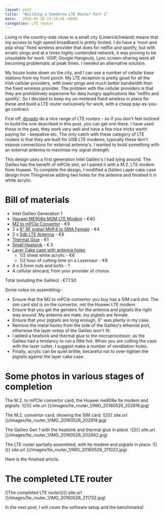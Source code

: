 ```yaml
---
layout: post
title:  "Building a homebrew LTE Router Part 1"
date:   2016-05-28 13:10:44 +0000
categories: LTE router
---
```


Living in the country-side close to a small city (Limerick/Ireland) means that my access to high speed broadband is pretty limited. I do have a 'mom and pop shop' fixed wireless provider that does for netflix and spotify, but with erratic pings and at a times highly contended network, it was proving to be unsuitable for work. VOIP, Google Hangouts, Lync screen-sharing were all becoming problematic at peak times. I needed an alternative solution. 

My house looks down on the city, and I can see a number of cellular base stations from my front porch. My LTE reception is pretty good for all the Irish cellular providers, with lower pings and much better bandwidth than the fixed wireless provider. The problem with the cellular providers is that they are prohibitively expensive for data hungry applications like 'netflix and spotify'. So I decided to keep my un-metered fixed wireless in place for these and build a LTE router exclusively for work, with a cheap pay-as-you-go contract. 

First off, [dovado](https://http://www.dovado.com/) do a nice range of LTE routers - so if you don't feel inclined to build the one described in this post, you can get one there. I have used these in the past, they work very well and have a few nice tricks worth paying for - keepalive etc. The only catch with these category of LTE routers is that they are built for USB LTE modems, typically these don't expose connections for external antenna's. I wanted to build something with an external antenna to maximise my signal strength. 

This design uses a first generation Intel Galileo's I had lying around. The Galileo has the benefit of mPCIe slot, so I paired it with a M.2. LTE modem from Huawei. To complete the design, I modified a Galileo Layer cake case design from Thingiverse adding two holes for the antenna and finished it in white acrylic. 

# Bill of materials #

* Intel Galileo Generation 1 
* [Hauwei ME906e M2M LTE Modem](http://www.aliexpress.com/item/ME906E-HUAWEI-4G-3G-100-NEW-Original-Genuine-Distributor-Mini-PCIE-FDD-LTE-4G-WCDMA-GSM/32519394853.html) - €40
* [M2 to mPCIe Convertor](http://www.ebay.ie/itm/121742008692?_trksid=p2057872.m2749.l2649&ssPageName=STRK%3AMEBIDX%3AIT) - €9
* 2 x [6" RF pigtail MHF4 to SMA Female](http://www.aliexpress.com/item/RF-pigtail-jumper-cable-6in-6-IPX-IPEX-I-PEX-U-FL-MHF-4-to-SMA/32357824395.html) - €4
* 2 x [5db LTE Antenna](http://www.aliexpress.com/item/B593-antenna-2PCS-4G-antenna-Huawei-4G-LTE-router-external-antenna-for-B593-SMA-connector/32246900860.html) - €8
* [Thermal Glue](http://www.ebay.ie/itm/161959963660?_trksid=p2057872.m2749.l2649&var=460917259168&ssPageName=STRK%3AMEBIDX%3AIT) - €1
* [Small Heatsink](http://www.aliexpress.com/item/10pcs-lot-Heatsink-14x14x6mm-Aluminum-Cooling-Fin-Radiator-IC-Chp-CPU-GPU-Electronic-Computer-Heat-Dissipation/32555884415.html) - €.5  
* [Layer Cake case with antenna holes](http://www.thingiverse.com/thing:1595047)
    * 1/2 sheet white acrylic - €6
    * 1/2 hour of cutting time on a Lazersaur - €9
* 4 x 3.5mm nuts and bolts - ?
* A cellular simcard, from your provider of choice.  

Total (exluding the Galileo) : €77.50

Some notes on assembling:-

* Ensure that the M2 to mPCIe convertor you buy has a SIM card slot. The sim card slot is on the convertor, not the Huawei LTE modem. 
* Ensure that you get the genders for the antenna and pigtails the right way around. My antenna are male, my pigtails are female. 
* Ensure that your pigtails are long enough, 6" was plenty in my case.  
* Remove the metal hooks from the side of the Galileo's ethernet port, otherwise the layer ontop of the Galileo won't fit.
* I added a heatsink and thermal glue to the microprocessor, as the Galileo had a tendancy to run a little hot. When you are cutting the case with the lazer cutter, I suggest make a number of vendilation holes.
* Finally, acrylic can be quiet brittle, becareful not to over-tighten the pigtails against the layer cake case. 

# Some photos in various stages of completion #

The M.2. to mPCIe convertor card, the Huawei me906e lte modem and pigtails.
![]({{ site.url }}/images/lte_router_1/IMG_20160526_202816.jpg)

The M.2. convertor card, showing the SIM card. 
![]({{ site.url }}/images/lte_router_1/IMG_20160526_202919.jpg)

The Galileo Gen 1 with the heatsink and thermal glue in place.
![]({{ site.url }}/images/lte_router_1/IMG_20160526_202942.jpg)

The LTE router partially assembled, with lte modem and pigtails in place.
![]({{ site.url }}/images/lte_router_1/IMG_20160528_211022.jpg)

Here is the finished article.

# The completed LTE router #

![The completed LTE router]({{ site.url }}/images/lte_router_1/IMG_20160528_211732.jpg)

In the next post, I will cover the software setup and the benchmarks!
